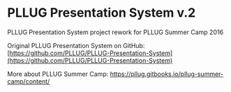 # PLLUG Presentation System v.2
PLLUG Presentation System project rework for PLLUG Summer Camp 2016

Original PLLUG Presentation System on GitHub: [https://github.com/PLLUG/PLLUG-Presentation-System](https://github.com/PLLUG/PLLUG-Presentation-System)

More about PLLUG Summer Camp: [ https://pllug.gitbooks.io/pllug-summer-camp/content/ ](https://pllug.gitbooks.io/pllug-summer-camp/content/ )